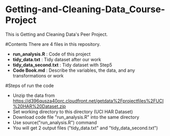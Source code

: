 Getting-and-Cleaning-Data_Course-Project
========================================
This is Getting and Cleaning Data's Peer Project.<br>

#Contents
There are 4 files in this repository.<br>
* **run_analysis.R** : Code of this project
* **tidy_data.txt** : Tidy dataset after our work
* **tidy_data_second.txt** : Tidy dataset with Step5
* **Code Book.md** : Describe the variables, the data, and any transformations or work

#Steps of run the code
* Unzip the data from https://d396qusza40orc.cloudfront.net/getdata%2Fprojectfiles%2FUCI%20HAR%20Dataset.zip 
* Set working directory to this directory (UCI HAR Dataset)
* Download code file "run_analysis.R" into the same directory
* Use source("run_analysis.R") command
* You will get 2 output files ("tidy_data.txt" and "tidy_data_second.txt")
